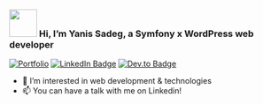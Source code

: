 ###  <img src="https://user-images.githubusercontent.com/10260230/93533501-53aa0d80-f943-11ea-90d1-e6e70eca2e29.gif" width="50"> Hi, I’m Yanis Sadeg, a Symfony x WordPress web developer

[![Portfolio](https://img.shields.io/badge/Portfolio-%23000000.svg?style=for-the-badge&logo=firefox&logoColor=#FF7139)](https://symplyweb.fr/)
[![LinkedIn Badge](https://img.shields.io/badge/My-LinkedIn-blue)](https://www.linkedin.com/in/yanis-sadeg/)
[![Dev.to Badge](https://img.shields.io/badge/dev.to-0A0A0A?style=for-the-badge&logo=dev.to&logoColor=white)](https://dev.to/lunok)

- 👀 I’m interested in web development & technologies
- 📫 You can have a talk with me on Linkedin!

<!---
Lunok/Lunok is a ✨ special ✨ repository because its `README.md` (this file) appears on your GitHub profile.
You can click the Preview link to take a look at your changes.
--->
